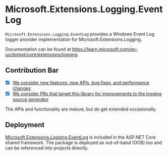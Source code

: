 # Microsoft.Extensions.Logging.EventLog

`Microsoft.Extensions.Logging.EventLog` provides a Windows Event Log logger provider implementation for Microsoft.Extensions.Logging.

Documentation can be found at https://learn.microsoft.com/en-us/dotnet/core/extensions/logging.

## Contribution Bar
- [x] [We consider new features, new APIs, bug fixes, and performance changes](../../libraries/README.md#primary-bar)
- [x] [We consider PRs that target this library for improvements to the logging source generator](../../libraries/README.md#secondary-bars)

The APIs and functionality are mature, but do get extended occasionally.

## Deployment
[Microsoft.Extensions.Logging.EventLog](https://www.nuget.org/packages/Microsoft.Extensions.Logging.EventLog) is included in the ASP.NET Core shared framework. The package is deployed as out-of-band (OOB) too and can be referenced into projects directly.